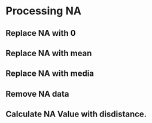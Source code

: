 # Processing NA
## Replace NA with 0

## Replace NA with mean

## Replace NA with media

## Remove NA data

## Calculate NA Value with disdistance.




